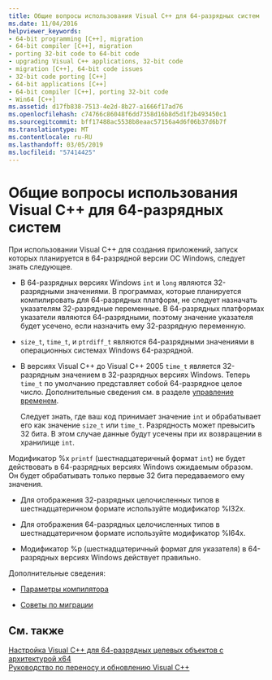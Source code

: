 ```yaml
---
title: Общие вопросы использования Visual C++ для 64-разрядных систем
ms.date: 11/04/2016
helpviewer_keywords:
- 64-bit programming [C++], migration
- 64-bit compiler [C++], migration
- porting 32-bit code to 64-bit code
- upgrading Visual C++ applications, 32-bit code
- migration [C++], 64-bit code issues
- 32-bit code porting [C++]
- 64-bit applications [C++]
- 64-bit compiler [C++], porting 32-bit code
- Win64 [C++]
ms.assetid: d17fb838-7513-4e2d-8b27-a1666f17ad76
ms.openlocfilehash: c74766c86048f6dd7358d16b8d5d1f2b493450c1
ms.sourcegitcommit: bff17488ac5538b8eaac57156a4d6f06b37d6b7f
ms.translationtype: MT
ms.contentlocale: ru-RU
ms.lasthandoff: 03/05/2019
ms.locfileid: "57414425"
---
```

# <a name="common-visual-c-64-bit-migration-issues"></a>Общие вопросы использования Visual C++ для 64-разрядных систем

При использовании Visual C++ для создания приложений, запуск которых планируется в 64-разрядной версии ОС Windows, следует знать следующее.

- В 64-разрядных версиях Windows `int` и `long` являются 32-разрядными значениями. В программах, которые планируется компилировать для 64-разрядных платформ, не следует назначать указателям 32-разрядные переменные. В 64-разрядных платформах указатели являются 64-разрядными, поэтому значение указателя будет усечено, если назначить ему 32-разрядную переменную.

- `size_t`, `time_t`, и `ptrdiff_t` являются 64-разрядными значениями в операционных системах Windows 64-разрядной.

- В версиях Visual C++ до Visual C++ 2005 `time_t` является 32-разрядным значением в 32-разрядных версиях Windows. Теперь `time_t` по умолчанию представляет собой 64-разрядное целое число. Дополнительные сведения см. в разделе [управление временем](../c-runtime-library/time-management.md).

   Следует знать, где ваш код принимает значение `int` и обрабатывает его как значение `size_t` или `time_t`. Разрядность может превысить 32 бита. В этом случае данные будут усечены при их возвращении в хранилище `int`.

Модификатор %x `printf` (шестнадцатеричный формат `int`) не будет действовать в 64-разрядных версиях Windows ожидаемым образом. Он будет обрабатывать только первые 32 бита передаваемого ему значения.

- Для отображения 32-разрядных целочисленных типов в шестнадцатеричном формате используйте модификатор %I32x.

- Для отображения 64-разрядных целочисленных типов в шестнадцатеричном формате используйте модификатор %I64x.

- Модификатор %p (шестнадцатеричный формат для указателя) в 64-разрядных версиях Windows действует правильно.

Дополнительные сведения:

- [Параметры компилятора](../build/reference/compiler-options.md)

- [Советы по миграции](/windows/desktop/WinProg64/migration-tips)

## <a name="see-also"></a>См. также

[Настройка Visual C++ для 64-разрядных целевых объектов с архитектурой x64](../build/configuring-programs-for-64-bit-visual-cpp.md)<br/>
[Руководство по переносу и обновлению Visual C++](../porting/visual-cpp-porting-and-upgrading-guide.md)
